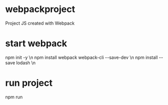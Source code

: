 # webpackproject
Project JS created with Webpack

# start webpack

npm init -y \n
npm install webpack webpack-cli --save-dev \n
npm install --save lodash \n

# run project

npm run